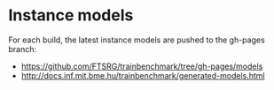 # Instance models

For each build, the latest instance models are pushed to the gh-pages branch:

* https://github.com/FTSRG/trainbenchmark/tree/gh-pages/models
* http://docs.inf.mit.bme.hu/trainbenchmark/generated-models.html
